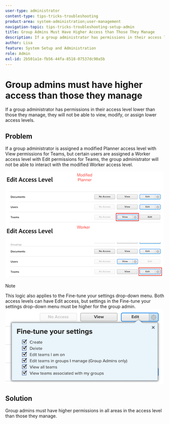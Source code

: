 ```yaml
---
user-type: administrator
content-type: tips-tricks-troubleshooting
product-area: system-administration;user-management
navigation-topic: tips-tricks-troubleshooting-setup-admin
title: Group Admins Must Have Higher Access than Those They Manage
description: If a group administrator has permissions in their access level lower than those they manage, they will not be able to view, modify, or assign lower access levels.
author: Lisa
feature: System Setup and Administration
role: Admin
exl-id: 2b501a1e-fb56-44fa-8518-07537dc90a5b
---
```

# Group admins must have higher access than those they manage

If a group administrator has permissions in their access level lower than those they manage, they will not be able to view, modify, or assign lower access levels.  

## Problem

If a group administrator is assigned a modified Planner access level with View permissions for Teams, but certain users are assigned a Worker access level with Edit permissions for Teams, the group administrator will not be able to interact with the modified Worker access level.

![Group admin modified access](assets/group-admin-modified-access.png)


>[!NOTE]
>
>This logic also applies to the Fine-tune your settings drop-down menu. Both access levels can have Edit access, but settings in the Fine-tune your settings drop-down menu must be higher for the group admin.
> ![Fine tune your settings](assets/fine-tune-your-settings.png)

## Solution

Group admins must have higher permissions in all areas in the access level than those they manage.
